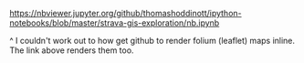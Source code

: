 https://nbviewer.jupyter.org/github/thomashoddinott/ipython-notebooks/blob/master/strava-gis-exploration/nb.ipynb

^ I couldn't work out to how get github to render folium (leaflet) maps inline. The link above renders them too.